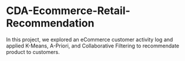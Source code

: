 # CDA-Ecommerce-Retail-Recommendation
In this project, we explored an eCommerce customer activity log and applied K-Means, A-Priori, and Collaborative Filtering to recommendate product to customers. 

